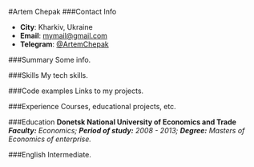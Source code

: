 #Artem Chepak
###Contact Info
- __City__: Kharkiv, Ukraine
- __Email__: mymail@gmail.com
- __Telegram__: [@ArtemChepak](https://t.me/ArtemChepak)

###Summary
Some info.

###Skills
My tech skills.

###Code examples
Links to my projects.

###Experience
Courses, educational projects, etc.

###Education
**Donetsk National University of Economics and Trade**
***Faculty:*** *Economics;*
***Period of study:*** *2008 - 2013;*
***Degree:*** *Masters of Economics of enterprise.*

###English
Intermediate.